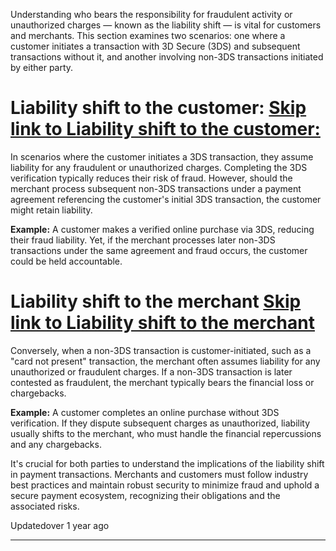 Understanding who bears the responsibility for fraudulent activity or unauthorized charges — known as the liability shift — is vital for customers and merchants. This section examines two scenarios: one where a customer initiates a transaction with 3D Secure (3DS) and subsequent transactions without it, and another involving non-3DS transactions initiated by either party.

# Liability shift to the customer:   [Skip link to Liability shift to the customer:](https://developers.tap.company/docs/liability-shift-customer-vs-merchant\#liability-shift-to-the-customer)

In scenarios where the customer initiates a 3DS transaction, they assume liability for any fraudulent or unauthorized charges. Completing the 3DS verification typically reduces their risk of fraud. However, should the merchant process subsequent non-3DS transactions under a payment agreement referencing the customer's initial 3DS transaction, the customer might retain liability.

**Example:** A customer makes a verified online purchase via 3DS, reducing their fraud liability. Yet, if the merchant processes later non-3DS transactions under the same agreement and fraud occurs, the customer could be held accountable.

# Liability shift to the merchant   [Skip link to Liability shift to the merchant](https://developers.tap.company/docs/liability-shift-customer-vs-merchant\#liability-shift-to-the-merchant)

Conversely, when a non-3DS transaction is customer-initiated, such as a "card not present" transaction, the merchant often assumes liability for any unauthorized or fraudulent charges. If a non-3DS transaction is later contested as fraudulent, the merchant typically bears the financial loss or chargebacks.

**Example:** A customer completes an online purchase without 3DS verification. If they dispute subsequent charges as unauthorized, liability usually shifts to the merchant, who must handle the financial repercussions and any chargebacks.

It's crucial for both parties to understand the implications of the liability shift in payment transactions. Merchants and customers must follow industry best practices and maintain robust security to minimize fraud and uphold a secure payment ecosystem, recognizing their obligations and the associated risks.

Updatedover 1 year ago

* * *